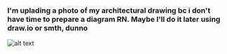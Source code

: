### I'm uplading a photo of my architectural drawing bc i don't have time to prepare a diagram RN. Maybe I'll do it later using draw.io or smth, dunno ###  
![alt text](https://i.ibb.co/gyTtP39/153188427-247021166897479-3325110540701690331-n.jpg)
